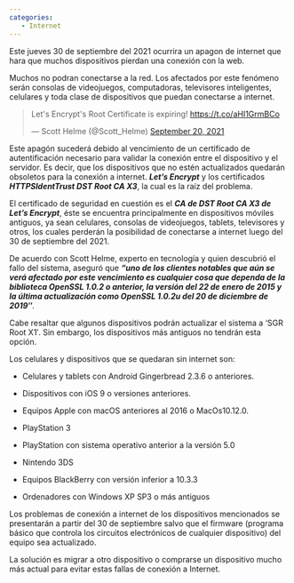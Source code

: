 ```yaml
---
categories:
   - Internet
---
```


Este jueves 30 de septiembre del 2021 ocurrira un apagon de internet que hara
que muchos dispositivos pierdan una conexión con la web.

Muchos no podran conectarse a la red. Los afectados por este fenómeno serán consolas de videojuegos, computadoras, televisores inteligentes, celulares y toda clase de dispositivos que puedan conectarse a internet.

<blockquote class="twitter-tweet"><p lang="en" dir="ltr">Let&#39;s Encrypt&#39;s Root Certificate is expiring! <a href="https://t.co/aHI1GrmBCo">https://t.co/aHI1GrmBCo</a></p>&mdash; Scott Helme (@Scott_Helme) <a href="https://twitter.com/Scott_Helme/status/1439956774308614152?ref_src=twsrc%5Etfw">September 20, 2021</a></blockquote> <script async src="https://platform.twitter.com/widgets.js" charset="utf-8"></script>

Este apagón sucederá debido al vencimiento de un certificado de autentificación necesario para validar la conexión entre el dispositivo y el servidor. Es decir, que los dispositivos que no estén actualizados quedarán obsoletos para la conexión a internet. ***Let’s Encrypt*** y los certificados ***HTTPSIdentTrust DST Root CA X3***, la cual es la raíz del problema.

El certificado de seguridad en cuestión es el ***CA de DST Root CA X3 de Let’s Encrypt***, éste se encuentra principalmente en dispositivos móviles antiguos, ya sean celulares, consolas de videojuegos, tablets, televisores y otros, los cuales perderán la posibilidad de conectarse a internet luego del 30 de septiembre del 2021.

De acuerdo con Scott Helme, experto en tecnología y quien descubrió el fallo del sistema, aseguró que ***“uno de los clientes notables que aún se verá afectado por este vencimiento es cualquier cosa que dependa de la biblioteca OpenSSL 1.0.2 o anterior, la versión del 22 de enero de 2015 y la última actualización como OpenSSL 1.0.2u del 20 de diciembre de 2019″***.

Cabe resaltar que algunos dispositivos podrán actualizar el sistema a ‘SGR Root X1′. Sin embargo, los dispositivos más antiguos no tendrán esta opción. 

Los celulares y dispositivos que se quedaran sin internet son:

* Celulares y tablets con Android Gingerbread 2.3.6 o anteriores.

* Dispositivos con iOS 9 o versiones anteriores.

* Equipos Apple con macOS anteriores al 2016 o MacOs10.12.0.

* PlayStation 3

* PlayStation con sistema operativo anterior a la versión 5.0

* Nintendo 3DS

* Equipos BlackBerry con versión inferior a 10.3.3

* Ordenadores con Windows XP SP3 o más antiguos

Los problemas de conexión a internet de los dispositivos mencionados se presentarán a partir del 30 de septiembre salvo que el firmware (programa básico que controla los circuitos electrónicos de cualquier dispositivo) del equipo sea actualizado.

La solución es migrar a otro dispositivo o comprarse un dispositivo mucho más actual para evitar estas fallas de conexión a Internet.
